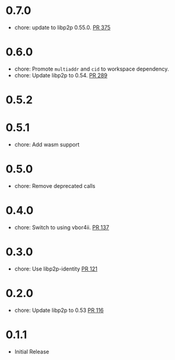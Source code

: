 # 0.7.0
- chore: update to libp2p 0.55.0. [PR 375](https://github.com/dariusc93/rust-ipfs/pull/375)

# 0.6.0
- chore: Promote `multiaddr` and `cid` to workspace dependency.
- chore: Update libp2p to 0.54. [PR 289](https://github.com/dariusc93/rust-ipfs/pull/289)

# 0.5.2

# 0.5.1
- chore: Add wasm support

# 0.5.0
- chore: Remove deprecated calls

# 0.4.0
- chore: Switch to using vbor4ii. [PR 137](https://github.com/dariusc93/rust-ipfs/pull/137)

# 0.3.0
- chore: Use libp2p-identity [PR 121](https://github.com/dariusc93/rust-ipfs/pull/121)

# 0.2.0
- chore: Update libp2p to 0.53 [PR 116]

[PR 116]:  https://github.com/dariusc93/rust-ipfs/pull/116

# 0.1.1
- Initial Release